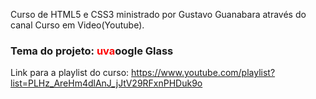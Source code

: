 Curso de HTML5 e CSS3 ministrado por Gustavo Guanabara através do canal Curso em Video(Youtube).

<h3>Tema do projeto: <span style="color: #f00;">uva</span><span>o</span><span>o</span><span>g</span><span>l</span><span>e</span> Glass</h3>

Link para a playlist do curso: https://www.youtube.com/playlist?list=PLHz_AreHm4dlAnJ_jJtV29RFxnPHDuk9o



